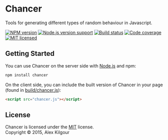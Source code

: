 Chancer
=======

Tools for generating different types of random behaviour in Javascript.

[![NPM version][shield-npm]][info-npm]
[![Node.js version support][shield-node]][info-node]
[![Build status][shield-build]][info-build]
[![Code coverage][shield-coverage]][info-coverage]
[![MIT licensed][shield-license]][info-license]

Getting Started
---------------

You can use Chancer on the server side with [Node.js](node) and npm:

```sh
npm install chancer
```

On the client side, you can include the built version of Chancer in your page (found in [build/chancer.js](build/chancer.js)):

```html
<script src="chancer.js"></script>
```

License
-------

Chancer is licensed under the [MIT][info-license] license.  
Copyright &copy; 2015, Alex Kilgour

[info-coverage]: https://coveralls.io/github/howlingmad/chancer
[info-license]: LICENSE
[info-node]: package.json
[info-npm]: https://www.npmjs.com/package/chancer
[info-build]: https://travis-ci.org/howlingmad/chancer

[shield-coverage]: https://img.shields.io/coveralls/howlingmad/chancer.svg
[shield-license]: https://img.shields.io/badge/license-MIT-blue.svg
[shield-node]: https://img.shields.io/badge/node.js%20support-0.10–4-brightgreen.svg
[shield-npm]: https://img.shields.io/npm/v/chancer.svg

[shield-build]: https://img.shields.io/travis/howlingmad/chancer/master.svg
